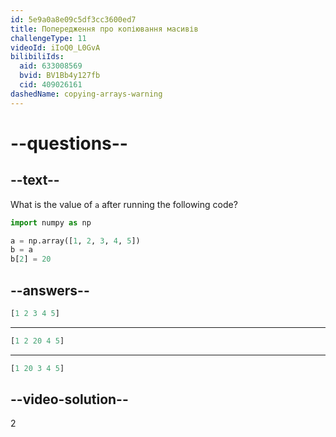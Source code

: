 ```yaml
---
id: 5e9a0a8e09c5df3cc3600ed7
title: Попередження про копіювання масивів
challengeType: 11
videoId: iIoQ0_L0GvA
bilibiliIds:
  aid: 633008569
  bvid: BV1Bb4y127fb
  cid: 409026161
dashedName: copying-arrays-warning
---
```


# --questions--

## --text--

What is the value of `a` after running the following code?

```py
import numpy as np

a = np.array([1, 2, 3, 4, 5])
b = a
b[2] = 20
```

## --answers--

```python
[1 2 3 4 5]
```

---

```python
[1 2 20 4 5]
```

---

```python
[1 20 3 4 5]
```

## --video-solution--

2


